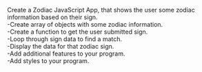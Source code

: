 Create a Zodiac JavaScript App, that shows the user some zodiac information based on their sign.<br>
	-Create array of objects with some zodiac information.<br>
	-Create a function to get the user submitted sign.<br>
	-Loop through sign data to find a match.<br>
	-Display the data for that zodiac sign.<br>
	-Add additional features to your program.<br>
	-Add styles to your program.<br>
